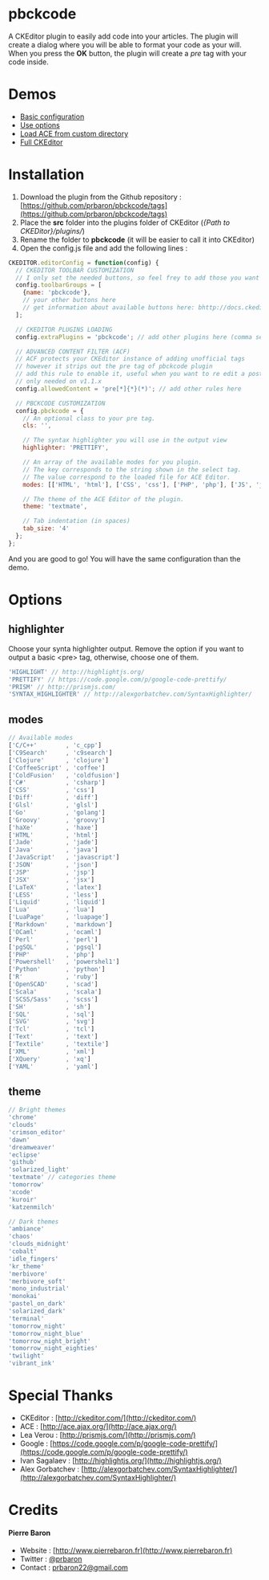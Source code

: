 # pbckcode

A CKEditor plugin to easily add code into your articles.
The plugin will create a dialog where you will be able to format your code as your will. When you press the **OK** button, the plugin will create a *pre* tag with your code inside.

# Demos

*  [Basic configuration](http://prbaron.github.com/pbckcode/basic.html)
*  [Use options](http://prbaron.github.com/pbckcode/options.html)
*  [Load ACE from custom directory](http://prbaron.github.com/pbckcode/custom-ace.html)
*  [Full CKEditor](http://prbaron.github.com/pbckcode/full.html)

# Installation
1. Download the plugin from the Github repository : [https://github.com/prbaron/pbckcode/tags](https://github.com/prbaron/pbckcode/tags)
1. Place the **src** folder into the plugins folder of CKEditor (*{Path to CKEDitor}/plugins/*)
1. Rename the folder to **pbckcode** (it will be easier to call it into CKEditor)
1. Open the config.js file and add the following lines :

```js
CKEDITOR.editorConfig = function(config) {
  // CKEDITOR TOOLBAR CUSTOMIZATION
  // I only set the needed buttons, so feel frey to add those you want in the array
  config.toolbarGroups = [
    {name: 'pbckcode'},
    // your other buttons here
    // get information about available buttons here: bhttp://docs.ckeditor.com/?mobile=/guide/dev_toolbar
  ];

  // CKEDITOR PLUGINS LOADING
  config.extraPlugins = 'pbckcode'; // add other plugins here (comma separated)

  // ADVANCED CONTENT FILTER (ACF)
  // ACF protects your CKEditor instance of adding unofficial tags
  // however it strips out the pre tag of pbckcode plugin
  // add this rule to enable it, useful when you want to re edit a post
  // only needed on v1.1.x
  config.allowedContent = 'pre[*]{*}(*)'; // add other rules here

  // PBCKCODE CUSTOMIZATION
  config.pbckcode = {
    // An optional class to your pre tag.
    cls: '',

    // The syntax highlighter you will use in the output view
    highlighter: 'PRETTIFY',

    // An array of the available modes for you plugin.
    // The key corresponds to the string shown in the select tag.
    // The value correspond to the loaded file for ACE Editor.
    modes: [['HTML', 'html'], ['CSS', 'css'], ['PHP', 'php'], ['JS', 'javascript']],

    // The theme of the ACE Editor of the plugin.
    theme: 'textmate',

    // Tab indentation (in spaces)
    tab_size: '4'
  };
};
```
And you are good to go! You will have the same configuration than the demo.

# Options

## highlighter

Choose your synta highlighter output. Remove the option if you want to output a basic &lt;pre&gt; tag, otherwise, choose one of them.

```js
'HIGHLIGHT' // http://highlightjs.org/
'PRETTIFY' // https://code.google.com/p/google-code-prettify/
'PRISM' // http://prismjs.com/
'SYNTAX_HIGHLIGHTER' // http://alexgorbatchev.com/SyntaxHighlighter/
```

## modes
```js
// Available modes
['C/C++'        , 'c_cpp']
['C9Search'     , 'c9search']
['Clojure'      , 'clojure']
['CoffeeScript' , 'coffee']
['ColdFusion'   , 'coldfusion']
['C#'           , 'csharp']
['CSS'          , 'css']
['Diff'         , 'diff']
['Glsl'         , 'glsl']
['Go'           , 'golang']
['Groovy'       , 'groovy']
['haXe'         , 'haxe']
['HTML'         , 'html']
['Jade'         , 'jade']
['Java'         , 'java']
['JavaScript'   , 'javascript']
['JSON'         , 'json']
['JSP'          , 'jsp']
['JSX'          , 'jsx']
['LaTeX'        , 'latex']
['LESS'         , 'less']
['Liquid'       , 'liquid']
['Lua'          , 'lua']
['LuaPage'      , 'luapage']
['Markdown'     , 'markdown']
['OCaml'        , 'ocaml']
['Perl'         , 'perl']
['pgSQL'        , 'pgsql']
['PHP'          , 'php']
['Powershell'   , 'powershel1']
['Python'       , 'python']
['R'            , 'ruby']
['OpenSCAD'     , 'scad']
['Scala'        , 'scala']
['SCSS/Sass'    , 'scss']
['SH'           , 'sh']
['SQL'          , 'sql']
['SVG'          , 'svg']
['Tcl'          , 'tcl']
['Text'         , 'text']
['Textile'      , 'textile']
['XML'          , 'xml']
['XQuery'       , 'xq']
['YAML'         , 'yaml']
```

## theme

```js
// Bright themes
'chrome'
'clouds'
'crimson_editor'
'dawn'
'dreamweaver'
'eclipse'
'github'
'solarized_light'
'textmate' // categories theme
'tomorrow'
'xcode'
'kuroir'
'katzenmilch'
```

```js
// Dark themes
'ambiance'
'chaos'
'clouds_midnight'
'cobalt'
'idle_fingers'
'kr_theme'
'merbivore'
'merbivore_soft'
'mono_industrial'
'monokai'
'pastel_on_dark'
'solarized_dark'
'terminal'
'tomorrow_night'
'tomorrow_night_blue'
'tomorrow_night_bright'
'tomorrow_night_eighties'
'twilight'
'vibrant_ink'
```

# Special Thanks

  * CKEditor : [http://ckeditor.com/](http://ckeditor.com/)
  * ACE : [http://ace.ajax.org/](http://ace.ajax.org/)
  * Lea Verou : [http://prismjs.com/](http://prismjs.com/)
  * Google : [https://code.google.com/p/google-code-prettify/](https://code.google.com/p/google-code-prettify/)
  * Ivan Sagalaev : [http://highlightjs.org/](http://highlightjs.org/)
  * Alex Gorbatchev : [http://alexgorbatchev.com/SyntaxHighlighter/](http://alexgorbatchev.com/SyntaxHighlighter/)

# Credits
#### Pierre Baron
*  Website : [http://www.pierrebaron.fr](http://www.pierrebaron.fr)
*  Twitter : [@prbaron](https://twitter.com/prbaron)
*  Contact : <prbaron22@gmail.com>

